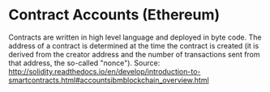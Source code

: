 # Contract Accounts (Ethereum)

Contracts are written in high level language and deployed in byte code. The
address of a contract is determined at the time the contract is created (it is
derived from the creator address and the number of transactions sent from
that address, the so-called "nonce").
Source: http://solidity.readthedocs.io/en/develop/introduction-to-smartcontracts.html#accountsibmblockchain_overview.html

